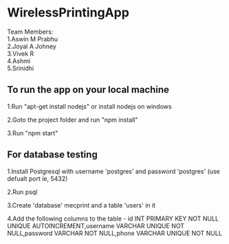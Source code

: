 # WirelessPrintingApp

Team Members:  
1.Aswin M Prabhu  
2.Joyal A Johney  
3.Vivek R  
4.Ashmi  
5.Srinidhi   


## To run the app on your local machine

1.Run "apt-get install nodejs" or install nodejs on windows

2.Goto the project folder and run "npm install"

3.Run "npm start"

## For database testing

1.Install Postgresql with username 'postgres' and password 'postgres' (use defualt port ie, 5432)

2.Run psql

3.Create 'database' mecprint and a table 'users' in it

4.Add the following columns to the table - id INT PRIMARY KEY NOT NULL UNIQUE AUTOINCREMENT,username VARCHAR UNIQUE NOT NULL,password VARCHAR NOT NULL,phone VARCHAR UNIQUE NOT NULL
